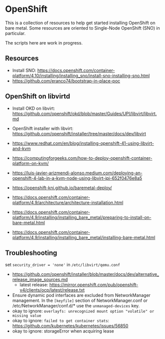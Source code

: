 # OpenShift

This is a collection of resources to help get started installing OpenShift on bare metal. Some resources are oriented to Single-Node OpenShift (SNO) in particular.

The scripts here are work in progress.

## Resources

- Install SNO: https://docs.openshift.com/container-platform/4.10/installing/installing_sno/install-sno-installing-sno.html
- https://github.com/eranco74/bootstrap-in-place-poc

## OpenShift on libvirtd

- Install OKD on libvirt: https://github.com/openshift/okd/blob/master/Guides/UPI/libvirt/libvirt.md
- OpenShift installer with libvirt: https://github.com/openshift/installer/tree/master/docs/dev/libvirt

- https://www.redhat.com/en/blog/installing-openshift-41-using-libvirt-and-kvm
- https://computingforgeeks.com/how-to-deploy-openshift-container-platform-on-kvm/
- https://luis-javier-arizmendi-alonso.medium.com/deploying-an-openshift-4-lab-in-a-kvm-node-using-libvirt-ipi-652f0476e8a5
- https://openshift-kni.github.io/baremetal-deploy/

- https://docs.openshift.com/container-platform/4.9/architecture/architecture-installation.html
- https://docs.openshift.com/container-platform/4.9/installing/installing_bare_metal/preparing-to-install-on-bare-metal.html
- https://docs.openshift.com/container-platform/4.9/installing/installing_bare_metal/installing-bare-metal.html

## Troubleshooting

  set `security_driver = 'none'` in `/etc/libvirt/qemu.conf`
- https://github.com/openshift/installer/blob/master/docs/dev/alternative_release_image_sources.md
  - latest release: https://mirror.openshift.com/pub/openshift-v4/clients/ocp/latest/release.txt
- Ensure dynamic pod interfaces are excluded from NetworkManager management. In the `[keyfile]` section of NetworkManager.conf or /etc/NetworkManager/conf.d/* use the `unmanaged-devices` key.
- okay to ignore: `overlayfs: unrecognized mount option "volatile" or missing value`
- okay to ignore: `failed to get container stats`: https://github.com/kubernetes/kubernetes/issues/56850
- okay to ignore: storageError when acquiring lease